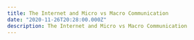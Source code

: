 ```yaml
---
title: The Internet and Micro vs Macro Communication
date: "2020-11-26T20:28:00.000Z"
description: The Internet and Micro vs Macro Communication
---
```

